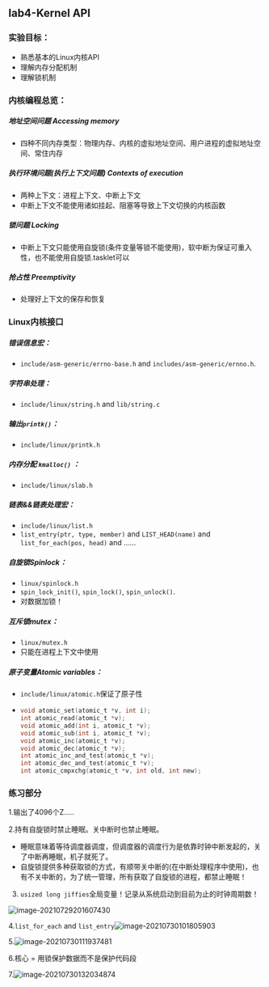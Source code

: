 ## lab4-Kernel API

### 实验目标：

- 熟悉基本的Linux内核API
- 理解内存分配机制
- 理解锁机制

### 内核编程总览：

##### 地址空间问题 Accessing memory

- 四种不同内存类型：物理内存、内核的虚拟地址空间、用户进程的虚拟地址空间、常住内存

##### 执行环境问题(执行上下文问题) Contexts of execution

- 两种上下文：进程上下文、中断上下文
- 中断上下文不能使用诸如挂起、阻塞等导致上下文切换的内核函数

##### 锁问题 Locking

- 中断上下文只能使用自旋锁(条件变量等锁不能使用)，软中断为保证可重入性，也不能使用自旋锁.tasklet可以

##### 抢占性 Preemptivity

- 处理好上下文的保存和恢复

### Linux内核接口

##### 错误信息宏：

- `include/asm-generic/errno-base.h` and `includes/asm-generic/ernno.h`.

##### 字符串处理：

- `include/linux/string.h` and `lib/string.c`

##### 输出`printk()`：

- `include/linux/printk.h`

##### 内存分配 `kmalloc()` ：

- `include/linux/slab.h`

##### 链表&&链表处理宏：

- `include/linux/list.h`
- `list_entry(ptr, type, member)` and `LIST_HEAD(name)` and `list_for_each(pos, head)` and ......

##### 自旋锁Spinlock：

- `linux/spinlock.h`
- `spin_lock_init()`, `spin_lock()`, `spin_unlock()`.
- 对数据加锁！

##### 互斥锁mutex：

- `linux/mutex.h`
- 只能在进程上下文中使用

##### 原子变量Atomic variables：

- `include/linux/atomic.h`保证了原子性

- ```c
  void atomic_set(atomic_t *v, int i);
  int atomic_read(atomic_t *v);
  void atomic_add(int i, atomic_t *v);
  void atomic_sub(int i, atomic_t *v);
  void atomic_inc(atomic_t *v);
  void atomic_dec(atomic_t *v);
  int atomic_inc_and_test(atomic_t *v);
  int atomic_dec_and_test(atomic_t *v);
  int atomic_cmpxchg(atomic_t *v, int old, int new);
  ```

### 练习部分

1.输出了4096个Z.....

2.持有自旋锁时禁止睡眠。关中断时也禁止睡眠。

- 睡眠意味着等待调度器调度，但调度器的调度行为是依靠时钟中断发起的，关了中断再睡眠，机子就死了。
- 自旋锁提供多种获取锁的方式，有顺带关中断的(在中断处理程序中使用)，也有不关中断的，为了统一管理，所有获取了自旋锁的进程，都禁止睡眠！

3. `usized long jiffies`全局变量！记录从系统启动到目前为止的时钟周期数！

![image-20210729201607430](lab4.assets/image-20210729201607430.png)

4.`list_for_each` and `list_entry`![image-20210730101805903](lab4.assets/image-20210730101805903.png)

5.![image-20210730111937481](lab4.assets/image-20210730111937481.png)

6.核心 = 用锁保护数据而不是保护代码段

7.![image-20210730132034874](lab4.assets/image-20210730132034874.png)